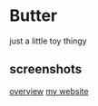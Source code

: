 # Butter
just a little toy thingy
## screenshots
[overview](https://github.com/FrankEnderman/Butter/blob/Trinity-4/Overview.md)
[my website](https://sites.google.com/view/butter-software/home)
